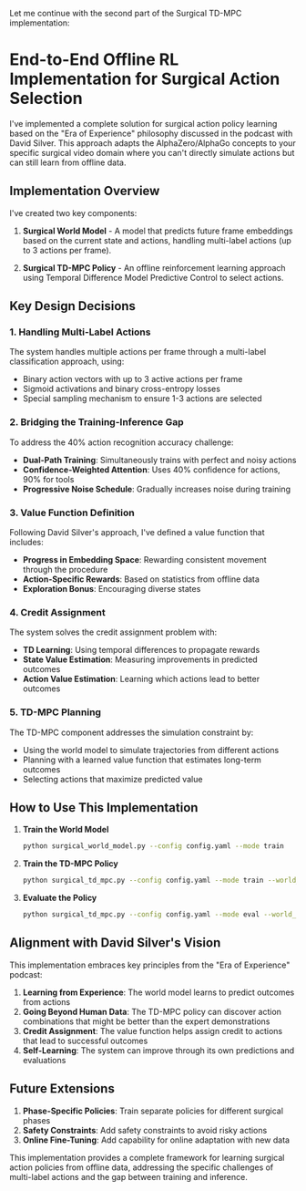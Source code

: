 Let me continue with the second part of the Surgical TD-MPC implementation:

# End-to-End Offline RL Implementation for Surgical Action Selection

I've implemented a complete solution for surgical action policy learning based on the "Era of Experience" philosophy discussed in the podcast with David Silver. This approach adapts the AlphaZero/AlphaGo concepts to your specific surgical video domain where you can't directly simulate actions but can still learn from offline data.

## Implementation Overview

I've created two key components:

1. **Surgical World Model** - A model that predicts future frame embeddings based on the current state and actions, handling multi-label actions (up to 3 actions per frame).

2. **Surgical TD-MPC Policy** - An offline reinforcement learning approach using Temporal Difference Model Predictive Control to select actions.

## Key Design Decisions

### 1. Handling Multi-Label Actions

The system handles multiple actions per frame through a multi-label classification approach, using:
- Binary action vectors with up to 3 active actions per frame
- Sigmoid activations and binary cross-entropy losses
- Special sampling mechanism to ensure 1-3 actions are selected

### 2. Bridging the Training-Inference Gap

To address the 40% action recognition accuracy challenge:
- **Dual-Path Training**: Simultaneously trains with perfect and noisy actions
- **Confidence-Weighted Attention**: Uses 40% confidence for actions, 90% for tools
- **Progressive Noise Schedule**: Gradually increases noise during training

### 3. Value Function Definition

Following David Silver's approach, I've defined a value function that includes:
- **Progress in Embedding Space**: Rewarding consistent movement through the procedure
- **Action-Specific Rewards**: Based on statistics from offline data
- **Exploration Bonus**: Encouraging diverse states

### 4. Credit Assignment

The system solves the credit assignment problem with:
- **TD Learning**: Using temporal differences to propagate rewards
- **State Value Estimation**: Measuring improvements in predicted outcomes
- **Action Value Estimation**: Learning which actions lead to better outcomes

### 5. TD-MPC Planning

The TD-MPC component addresses the simulation constraint by:
- Using the world model to simulate trajectories from different actions
- Planning with a learned value function that estimates long-term outcomes
- Selecting actions that maximize predicted value

## How to Use This Implementation

1. **Train the World Model**
   ```bash
   python surgical_world_model.py --config config.yaml --mode train
   ```

2. **Train the TD-MPC Policy**
   ```bash
   python surgical_td_mpc.py --config config.yaml --mode train --world_model path/to/trained_world_model.pt
   ```

3. **Evaluate the Policy**
   ```bash
   python surgical_td_mpc.py --config config.yaml --mode eval --world_model path/to/trained_world_model.pt --policy path/to/policy.pt
   ```

## Alignment with David Silver's Vision

This implementation embraces key principles from the "Era of Experience" podcast:

1. **Learning from Experience**: The world model learns to predict outcomes from actions
2. **Going Beyond Human Data**: The TD-MPC policy can discover action combinations that might be better than the expert demonstrations
3. **Credit Assignment**: The value function helps assign credit to actions that lead to successful outcomes
4. **Self-Learning**: The system can improve through its own predictions and evaluations

## Future Extensions

1. **Phase-Specific Policies**: Train separate policies for different surgical phases
2. **Safety Constraints**: Add safety constraints to avoid risky actions
3. **Online Fine-Tuning**: Add capability for online adaptation with new data

This implementation provides a complete framework for learning surgical action policies from offline data, addressing the specific challenges of multi-label actions and the gap between training and inference.